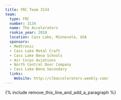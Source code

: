 ```yaml
---
title: FRC Team 3134
team:
  type: FRC
  number: 3134
  name: The Accelerators
  rookie_year: 2010
  location: Cass Lake, Minnesota, USA
  sponsors:
  - Medtronic
  - Cass Lake Metal Craft
  - Cass Lake Bena Schools
  - Air Corps Aviations
  - North Central Door Company
  - Cass Lake-Bena Secondary
  links:
    Website: http://clbaccelerators.weebly.com/
---
```


{% include remove_this_line_and_add_a_paragraph %}